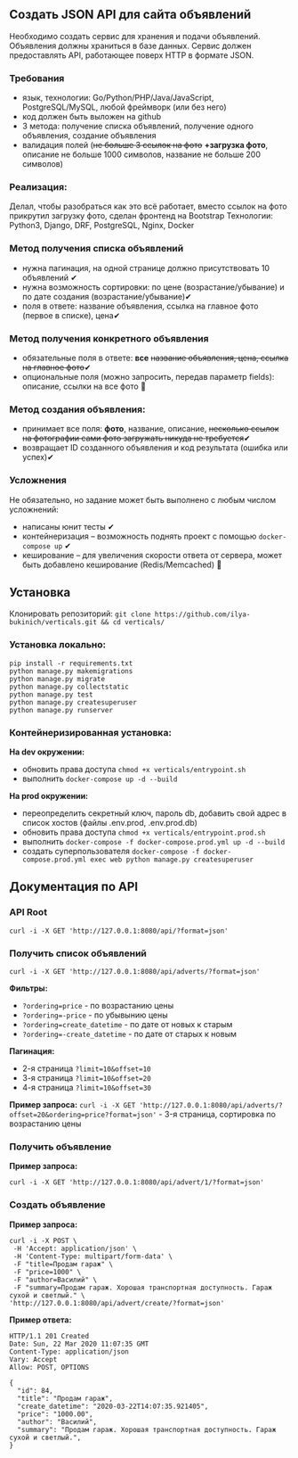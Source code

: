 ## Создать JSON API для сайта объявлений
Необходимо создать сервис для хранения и подачи объявлений. Объявления должны храниться в базе данных. Сервис должен предоставлять API, работающее поверх HTTP в формате JSON.

### Требования
- язык, технологии: Go/Python/PHP/Java/JavaScript, PostgreSQL/MySQL, любой фреймворк (или без него)
- код должен быть выложен на github
- 3 метода: получение списка объявлений, получение одного объявления, создание объявления
- валидация полей (~~не больше 3 ссылок на фото~~ **+загрузка фото**, описание не больше 1000 символов, название не больше 200 символов)

### Pеализация:
Делал, чтобы разобраться как это всё работает, вместо ссылок на фото прикрутил загрузку фото, сделан фронтенд на Bootstrap
Технологии: Python3, Django, DRF, PostgreSQL, Nginx, Docker

### Метод получения списка объявлений
- нужна пагинация, на одной странице должно присутствовать 10 объявлений ✔
- нужна возможность сортировки: по цене (возрастание/убывание) и по дате создания (возрастание/убывание)✔
- поля в ответе: название объявления, ссылка на главное фото (первое в списке), цена✔

### Метод получения конкретного объявления
- обязательные поля в ответе: **все** ~~название объявления, цена, ссылка на главное фото~~✔
- опциональные поля (можно запросить, передав параметр fields): описание, ссылки на все фото 🚧

### Метод создания объявления:
- принимает все поля: **фото**, название, описание, ~~несколько ссылок на фотографии сами фото загружать никуда не требуется~~✔
- возвращает ID созданного объявления и код результата (ошибка или успех)✔

### Усложнения
Не обязательно, но задание может быть выполнено с любым числом усложнений:
- написаны юнит тесты ✔
- контейнеризация – возможность поднять проект с помощью `docker-compose up` ✔
- кеширование – для увеличения скорости ответа от сервера, может быть добавлено кеширование (Redis/Memcached) 🚧

## Установка

Клонировать репозиторий: `git clone https://github.com/ilya-bukinich/verticals.git && cd verticals/`

### Установка локально:
```
pip install -r requirements.txt
python manage.py makemigrations
python manage.py migrate
python manage.py collectstatic
python manage.py test
python manage.py createsuperuser
python manage.py runserver
```

### Контейнеризированная установка:
**На dev окружении:**
- обновить права доступа `chmod +x verticals/entrypoint.sh`
- выполнить `docker-compose up -d --build`  

**На prod окружении:**
- переопределить секретный ключ, пароль db, добавить свой адрес в список хостов (файлы .env.prod, .env.prod.db)
- обновить права доступа `chmod +x verticals/entrypoint.prod.sh`
- выполнить `docker-compose -f docker-compose.prod.yml up -d --build`
- создать суперпользователя `docker-compose -f docker-compose.prod.yml exec web python manage.py createsuperuser`

## Документация по API

### API Root
`curl -i -X GET 'http://127.0.0.1:8080/api/?format=json'`

### Получить список объявлений
`curl -i -X GET 'http://127.0.0.1:8080/api/adverts/?format=json'`

**Фильтры:**
- `?ordering=price` - по возрастанию цены
- `?ordering=-price` - по убывынию цены
- `?ordering=create_datetime` - по дате от новых к старым
- `?ordering=-create_datetime` - по дате от старых к новым

**Пагинация:**
- 2-я страница `?limit=10&offset=10`
- 3-я страница `?limit=10&offset=20`
- 4-я страница `?limit=10&offset=30`

**Пример запроса:**
`curl -i -X GET 'http://127.0.0.1:8080/api/adverts/?offset=20&ordering=price?format=json'` - 3-я страница, сортировка по возрастанию цены

### Получить объявление
**Пример запроса:**

`curl -i -X GET 'http://127.0.0.1:8080/api/advert/1/?format=json'`

### Создать объявление

**Пример запроса:**

```
curl -i -X POST \
 -H 'Accept: application/json' \
 -H 'Content-Type: multipart/form-data' \
 -F "title=Продам гараж" \
 -F "price=1000" \
 -F "author=Василий" \
 -F "summary=Продам гараж. Хорошая транспортная доступность. Гараж сухой и светлый." \
'http://127.0.0.1:8080/api/advert/create/?format=json'
```

**Пример ответа:**
```
HTTP/1.1 201 Created
Date: Sun, 22 Mar 2020 11:07:35 GMT
Content-Type: application/json
Vary: Accept
Allow: POST, OPTIONS
```

```
{
  "id": 84,
  "title": "Продам гараж",
  "create_datetime": "2020-03-22T14:07:35.921405",
  "price": "1000.00",
  "author": "Василий",
  "summary": "Продам гараж. Хорошая транспортная доступность. Гараж сухой и светлый.",
}
```
